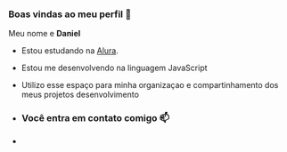 ### Boas vindas ao meu perfil 💚

Meu nome e **Daniel**

- Estou estudando na [Alura](https://WWW.ALURA.COM.BR).
- Estou me desenvolvendo na linguagem JavaScript
- Utilizo esse espaço para minha organizaçao e compartinhamento dos meus projetos desenvolvimento

- ### Você entra em contato comigo 📫
- 
